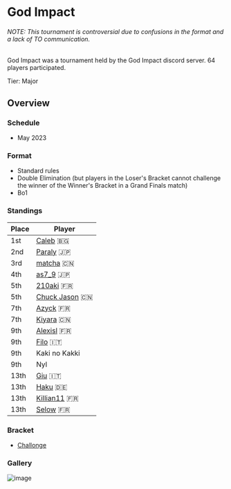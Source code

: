 # God Impact

###### NOTE: This tournament is controversial due to confusions in the format and a lack of TO communication.

God Impact was a tournament held by the God Impact discord server.
64 players participated.

Tier: Major

## Overview

### Schedule
- May 2023

### Format
- Standard rules
- Double Elimination (but players in the Loser's Bracket cannot challenge the winner of the Winner's Bracket in a Grand Finals match)
- Bo1

### Standings

|Place|Player|
|-|-|
|1st|[Caleb](../../players/bulgarian/caleb.md) :bulgaria:|
|2nd|[Paraly](../../players/japanese/paraly.md) :jp:|
|3rd|[matcha](../../players/chinese/matcha.md) :cn:|
|4th|[as7_9](../../players/japanese/as7_9.md) :jp:|
|5th|[210aki](../../players/french/210aki.md) :fr:|
|5th|[Chuck Jason](../../players/chinese/chuckjason.md) :cn:|
|7th|[Azyck](../../players/french/azyck.md) :fr:|
|7th|[Kiyara](../../players/chinese/kiyara.md) :cn:|
|9th|[Alexisl](../../players/french/alexisl.md) :fr:|
|9th|[Filo](../../players/italian/filo.md) :it:|
|9th|Kaki no Kakki|
|9th|Nyl|
|13th|[Giu](../../players/italian/giu.md) :it:|
|13th|[Haku](../../players/german/haku.md) :de:|
|13th|[Killian11](../../players/french/killian11.md) :fr:|
|13th|[Selow](../../players/french/$elow.md) :fr:|

### Bracket
- [Challonge](https://challonge.com/godimpactstrikers1)

### Gallery

![image](https://github.com/inabikarilibrary/inalib/assets/110833255/03739335-4509-4b06-bbdf-41a97f7c8a05)


